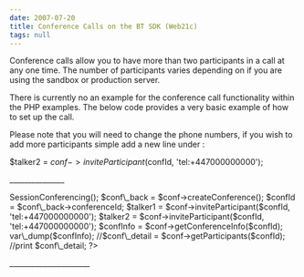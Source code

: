 ```yaml
---
date: 2007-07-20
title: Conference Calls on the BT SDK (Web21c)
tags: null
---
```

Conference calls allow you to have more than two participants in a call at any one time. The number of participants varies depending on if you are using the sandbox or production server.  
  
There is currently no an example for the conference call functionality within the PHP examples. The below code provides a very basic example of how to set up the call.  
  
Please note that you will need to change the phone numbers, if you wish to add more participants simple add a new line under :  
  
$talker2 = $conf->inviteParticipant($confId, 'tel:+447000000000');  
  
\_\_\_\_\_\_\_\_\_\_\_\_\_\_\_  
  
<?php  
require\_once(dirname(\_\_FILE\_\_) . '/../../web21c.php');  
require\_once(dirname(\_\_FILE\_\_) . '/../common.php');  
  
$web21c = new Web21c($applicationName, $environment);  
  
$conf = $web21c->SessionConferencing();  
  
$conf\_back = $conf->createConference();  
$confId = $conf\_back->conferenceId;  
  
$talker1 = $conf->inviteParticipant($confId, 'tel:+447000000000');  
$talker2 = $conf->inviteParticipant($confId, 'tel:+447000000000');  
  
$confInfo = $conf->getConferenceInfo($confId);  
var\_dump($confInfo);  
//$conf\_detail = $conf->getParticipants($confId);  
//print $conf\_detail;  
?>  
\_\_\_\_\_\_\_\_\_\_\_\_\_\_\_\_\_\_\_\_\_\_

        